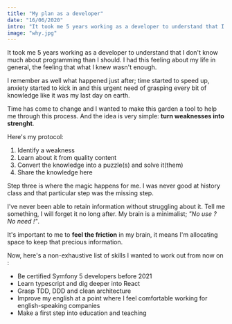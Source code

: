 ```yaml
---
title: "My plan as a developer"
date: "16/06/2020"
intro: "It took me 5 years working as a developer to understand that I don't know much about programming than I should."
image: "why.jpg"
---
```



It took me 5 years working as a developer to understand that I don't know much about programming than I should.
I had this feeling about my life in general, the feeling that what I knew wasn't enough.

I remember as well what happened just after; time started to speed up, anxiety started to kick in and this urgent need of grasping every bit of knowledge like it was my last day on earth.

Time has come to change and I wanted to make this garden a tool to help me through this process.
And the idea is very simple: **turn weaknesses into strenght**.

Here's my protocol:

 1. Identify a weakness
 2. Learn about it from quality content
 3. Convert the knowledge into a puzzle(s) and solve it(them)
 4. Share the knowledge here

Step three is where the magic happens for me.
I was never good at history class and that particular step was the missing step.

I've never been able to retain information without struggling about it. Tell me something, I will forget it no long after.
My brain is a minimalist; *"No use ? No need !"*.

It's important to me to **feel the friction** in my brain, it means I'm allocating space to keep that precious information.

Now, here's a non-exhaustive list of skills I wanted to work out from now on :

 - Be certified Symfony 5 developers before 2021
 - Learn typescript and dig deeper into React
 - Grasp TDD, DDD and clean architecture
 - Improve my english at a point where I feel comfortable working for english-speaking companies
 - Make a first step into education and teaching
